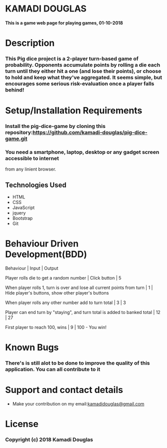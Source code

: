 # KAMADI DOUGLAS
#### This is a game web page for playing games, 01-10-2018
# Description
### This Pig dice project is a 2-player turn-based game of probability. Opponents accumulate points by rolling a die each turn until they either hit a one (and lose their points), or choose to hold and keep what they've aggregated. It seems simple, but encourages some serious risk-evaluation once a player falls behind!
# Setup/Installation Requirements
### Install the pig-dice-game by cloning this repository:https://github.com/kamadi-douglas/pig-dice-game.git
### You need a smartphone, laptop, desktop or any gadget screen accessible to internet
 from any linient browser.
## Technologies Used
* HTML
* CSS
* JavaScript
* jquery
* Bootstrap
* Git
# Behaviour Driven Development(BDD)
  Behaviour                                                               |	    Input	       |   Output

Player rolls die to get a random number                                   |	Click button     |     5

When player rolls 1, turn is over and lose all current points from turn   |   1	             | Hide player's buttons, show other player's buttons

When player rolls any other number add to turn total                      |	3                |	3

Player can end turn by "staying", and turn total is added to banked total |	12               |	27

First player to reach 100, wins                                           |	9	               | 100 - You win!


# Known Bugs
### There's is still alot to be done to improve the quality of this application. You can all contribute to it
# Support and contact details
* Make your contribution on my email:kamadidouglas@gmail.com
# License
### Copyright (c) 2018 Kamadi Douglas
